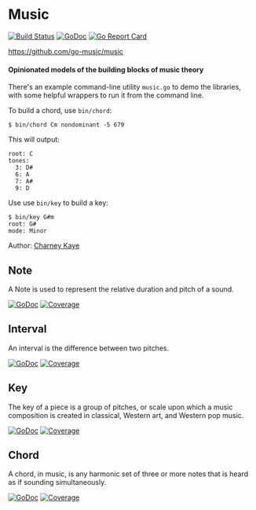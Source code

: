 # Music 

[![Build Status](https://travis-ci.org/go-music/music.svg?branch=master)](https://travis-ci.org/go-music/music) [![GoDoc](https://godoc.org/github.com/go-music/music?status.svg)](https://godoc.org/github.com/go-music/music) [![Go Report Card](https://goreportcard.com/badge/github.com/go-music/music)](https://goreportcard.com/report/github.com/go-music/music)

https://github.com/go-music/music

#### Opinionated models of the building blocks of music theory

There's an example command-line utility `music.go` to demo the libraries, with some helpful wrappers to run it from the command line.

To build a chord, use `bin/chord`:

    $ bin/chord Cm nondominant -5 679
    
This will output:
    
    root: C
    tones:
      3: D#
      6: A
      7: A#
      9: D
      
Use use `bin/key` to build a key:

    $ bin/key G#m
    root: G#
    mode: Minor

Author: [Charney Kaye](http://w.charney.io)

## Note

A Note is used to represent the relative duration and pitch of a sound.

[![GoDoc](https://godoc.org/github.com/go-music/music/theory/note?status.svg)](https://godoc.org/github.com/go-music/music/theory/note) [![Coverage](https://img.shields.io/badge/coverage-100%-brightgreen.svg?style=flat)](https://gocover.io/github.com/go-music/music/theory/note)

## Interval

An interval is the difference between two pitches.

[![GoDoc](https://godoc.org/github.com/go-music/music/theory/interval?status.svg)](https://godoc.org/github.com/go-music/music/theory/interval) [![Coverage](https://img.shields.io/badge/coverage-100%-brightgreen.svg?style=flat)](https://gocover.io/github.com/go-music/music/theory/interval)

## Key

The key of a piece is a group of pitches, or scale upon which a music composition is created in classical, Western art, and Western pop music.

[![GoDoc](https://godoc.org/github.com/go-music/music/theory/key?status.svg)](https://godoc.org/github.com/go-music/music/theory/key) [![Coverage](https://img.shields.io/badge/coverage-100%-brightgreen.svg?style=flat)](https://gocover.io/github.com/go-music/music/theory/key)

## Chord

A chord, in music, is any harmonic set of three or more notes that is heard as if sounding simultaneously.

[![GoDoc](https://godoc.org/github.com/go-music/music/theory/chord?status.svg)](https://godoc.org/github.com/go-music/music/theory/chord) [![Coverage](https://img.shields.io/badge/coverage-100%-brightgreen.svg?style=flat)](https://gocover.io/github.com/go-music/music/theory/chord)
